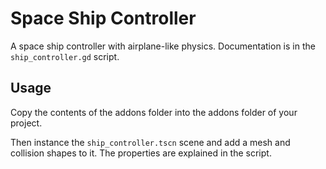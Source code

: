 # Space Ship Controller

A space ship controller with airplane-like physics. Documentation is in the `ship_controller.gd` script.


## Usage

Copy the contents of the addons folder into the addons folder of your project.

Then instance the `ship_controller.tscn` scene and add a mesh and collision shapes to it. The properties are explained in the script.
